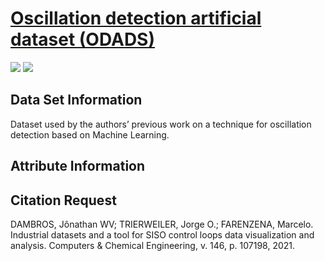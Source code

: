 # [Oscillation detection artificial dataset (ODADS)](https://www.ufrgs.br/gimscop/repository/sisoviewer/datasets/)
![](<https://img.shields.io/badge/sector-others-ff69b4.svg>)
![](<https://img.shields.io/badge/timestamp-yes-green.svg>)
## Data Set Information  
Dataset used by the authors’ previous work on a technique for oscillation detection based on Machine Learning.
## Attribute Information
## Citation Request
DAMBROS, Jônathan WV; TRIERWEILER, Jorge O.; FARENZENA, Marcelo. Industrial datasets and a tool for SISO control loops data visualization and analysis. Computers & Chemical Engineering, v. 146, p. 107198, 2021.